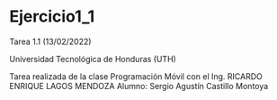 # Ejercicio1_1
Tarea 1.1 (13/02/2022)

Universidad Tecnológica de Honduras (UTH)

Tarea realizada de la clase Programación Móvil con el Ing. RICARDO ENRIQUE LAGOS MENDOZA
Alumno: Sergio Agustín Castillo Montoya
